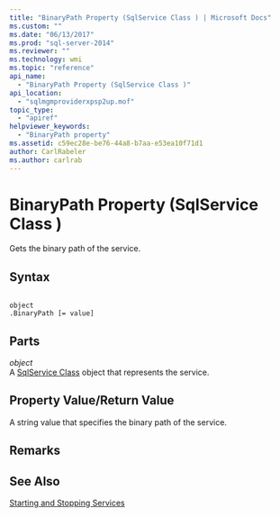 ```yaml
---
title: "BinaryPath Property (SqlService Class ) | Microsoft Docs"
ms.custom: ""
ms.date: "06/13/2017"
ms.prod: "sql-server-2014"
ms.reviewer: ""
ms.technology: wmi
ms.topic: "reference"
api_name: 
  - "BinaryPath Property (SqlService Class )"
api_location: 
  - "sqlmgmproviderxpsp2up.mof"
topic_type: 
  - "apiref"
helpviewer_keywords: 
  - "BinaryPath property"
ms.assetid: c59ec28e-be76-44a8-b7aa-e53ea10f71d1
author: CarlRabeler
ms.author: carlrab
---
```

# BinaryPath Property (SqlService Class )
  Gets the binary path of the service.  
  
## Syntax  
  
```  
  
object  
.BinaryPath [= value]  
```  
  
## Parts  
 *object*  
 A [SqlService Class](sqlservice-class.md) object that represents the service.  
  
## Property Value/Return Value  
 A string value that specifies the binary path of the service.  
  
## Remarks  
  
## See Also  
 [Starting and Stopping Services](https://technet.microsoft.com/library/ms174886\(v=sql.105\).aspx)  
  
  
